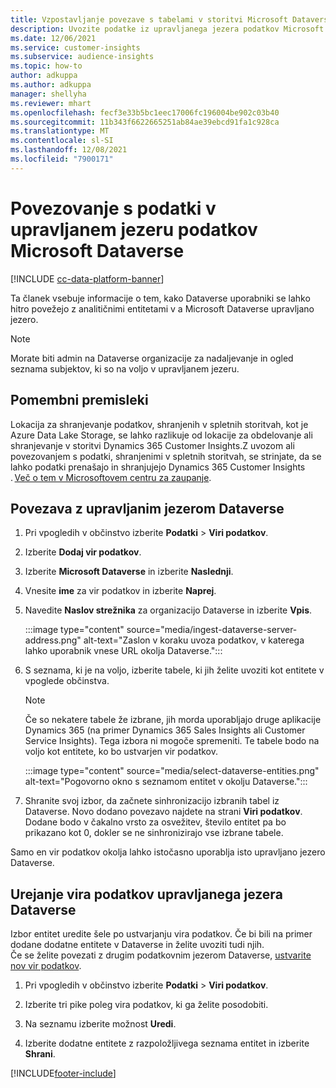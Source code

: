 ```yaml
---
title: Vzpostavljanje povezave s tabelami v storitvi Microsoft Dataverse
description: Uvozite podatke iz upravljanega jezera podatkov Microsoft Dataverse.
ms.date: 12/06/2021
ms.service: customer-insights
ms.subservice: audience-insights
ms.topic: how-to
author: adkuppa
ms.author: adkuppa
manager: shellyha
ms.reviewer: mhart
ms.openlocfilehash: fecf3e33b5bc1eec17006fc196004be902c03b40
ms.sourcegitcommit: 11b343f6622665251ab84ae39ebcd91fa1c928ca
ms.translationtype: MT
ms.contentlocale: sl-SI
ms.lasthandoff: 12/08/2021
ms.locfileid: "7900171"
---
```

# <a name="connect-to-data-in-a-microsoft-dataverse-managed-data-lake"></a>Povezovanje s podatki v upravljanem jezeru podatkov Microsoft Dataverse

[!INCLUDE [cc-data-platform-banner](../includes/cc-data-platform-banner.md)]

Ta članek vsebuje informacije o tem, kako Dataverse uporabniki se lahko hitro povežejo z analitičnimi entitetami v a Microsoft Dataverse upravljano jezero. 

> [!NOTE]
> Morate biti admin na Dataverse organizacije za nadaljevanje in ogled seznama subjektov, ki so na voljo v upravljanem jezeru.

## <a name="important-considerations"></a>Pomembni premisleki

Lokacija za shranjevanje podatkov, shranjenih v spletnih storitvah, kot je Azure Data Lake Storage, se lahko razlikuje od lokacije za obdelovanje ali shranjevanje v storitvi Dynamics 365 Customer Insights.Z uvozom ali povezovanjem s podatki, shranjenimi v spletnih storitvah, se strinjate, da se lahko podatki prenašajo in shranjujejo Dynamics 365 Customer Insights . [Več o tem v Microsoftovem centru za zaupanje](https://www.microsoft.com/trust-center).

## <a name="connect-to-a-dataverse-managed-lake"></a>Povezava z upravljanim jezerom Dataverse

1. Pri vpogledih v občinstvo izberite **Podatki** > **Viri podatkov**.

2. Izberite **Dodaj vir podatkov**.

3. Izberite **Microsoft Dataverse** in izberite **Naslednji**.

4. Vnesite **ime** za vir podatkov in izberite **Naprej**. 

5. Navedite **Naslov strežnika** za organizacijo Dataverse in izberite **Vpis**.

   :::image type="content" source="media/ingest-dataverse-server-address.png" alt-text="Zaslon v koraku uvoza podatkov, v katerega lahko uporabnik vnese URL okolja Dataverse.":::

6. S seznama, ki je na voljo, izberite tabele, ki jih želite uvoziti kot entitete v vpoglede občinstva.    

   > [!NOTE]
   > Če so nekatere tabele že izbrane, jih morda uporabljajo druge aplikacije Dynamics 365 (na primer Dynamics 365 Sales Insights ali Customer Service Insights). Tega izbora ni mogoče spremeniti. Te tabele bodo na voljo kot entitete, ko bo ustvarjen vir podatkov.

   :::image type="content" source="media/select-dataverse-entities.png" alt-text="Pogovorno okno s seznamom entitet v okolju Dataverse.":::

7. Shranite svoj izbor, da začnete sinhronizacijo izbranih tabel iz Dataverse. Novo dodano povezavo najdete na strani **Viri podatkov**. Dodane bodo v čakalno vrsto za osvežitev, število entitet pa bo prikazano kot 0, dokler se ne sinhronizirajo vse izbrane tabele.

Samo en vir podatkov okolja lahko istočasno uporablja isto upravljano jezero Dataverse.

## <a name="edit-a-dataverse-managed-lake-data-source"></a>Urejanje vira podatkov upravljanega jezera Dataverse

Izbor entitet uredite šele po ustvarjanju vira podatkov. Če bi bili na primer dodane dodatne entitete v Dataverse in želite uvoziti tudi njih.    
Če se želite povezati z drugim podatkovnim jezerom Dataverse, [ustvarite nov vir podatkov](#connect-to-a-dataverse-managed-lake).

1. Pri vpogledih v občinstvo izberite **Podatki** > **Viri podatkov**.

2. Izberite tri pike poleg vira podatkov, ki ga želite posodobiti.

3. Na seznamu izberite možnost **Uredi**.

4. Izberite dodatne entitete z razpoložljivega seznama entitet in izberite **Shrani**.

[!INCLUDE[footer-include](../includes/footer-banner.md)]
